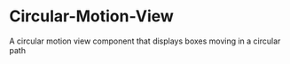 # Circular-Motion-View
A circular motion view component that displays boxes moving in a circular path

